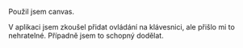 Použil jsem canvas.

V aplikaci jsem zkoušel přidat ovládání na klávesnici, ale přišlo mi to nehratelné. Případně jsem to schopný dodělat.
